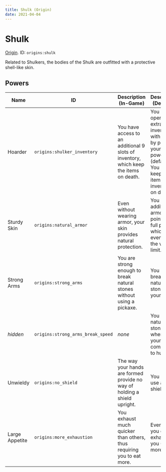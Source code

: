 ```yaml
---
title: Shulk (Origin)
date: 2021-04-04
---
```

# Shulk

[Origin](../misc/origins.md). ID: `origins:shulk`

Related to Shulkers, the bodies of the Shulk are outfitted with a protective shell-like skin.

## Powers

Name | ID | Description (In-Game) | Description (Detailed)
-----|----|-----------------------|------------------------
Hoarder | `origins:shulker_inventory` | You have access to an additional 9 slots of inventory, which keep the items on death. | You can open an extra inventory with 9 slots by pressing your active power key (default: G). You will keep the items in the inventory on death.
Sturdy Skin | `origins:natural_armor` | Even without wearing armor, your skin provides natural protection. | You get an additional 8 armor points (4 full pips), which stack even over the visible limit.
Strong Arms | `origins:strong_arms` | You are strong enough to break natural stones without using a pickaxe. | You can break natural stones with your hands.
_hidden_ | `origins:strong_arms_break_speed` | _none_ | You break natural stone faster when using your hands compared to humans.
Unwieldy | `origins:no_shield` | The way your hands are formed provide no way of holding a shield upright. | You cannot use a shield.
Large Appetite | `origins:more_exhaustion` | You exhaust much quicker than others, thus requiring you to eat more. | Everything you do exhausts you 60% more.
